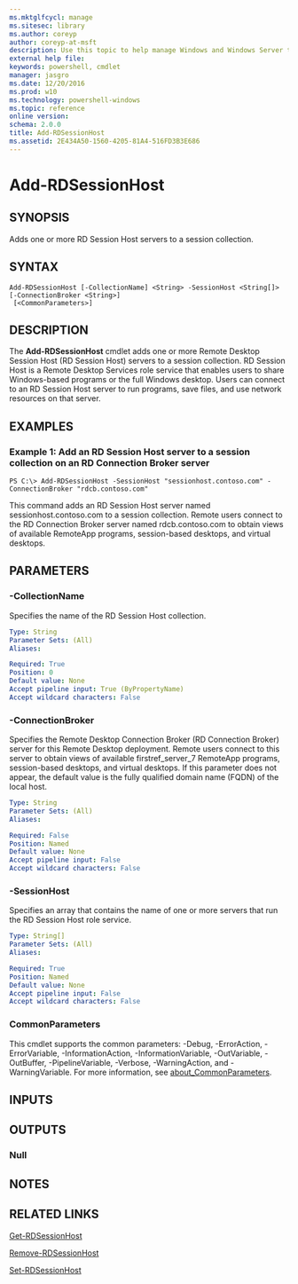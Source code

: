 ```yaml
---
ms.mktglfcycl: manage
ms.sitesec: library
ms.author: coreyp
author: coreyp-at-msft
description: Use this topic to help manage Windows and Windows Server technologies with Windows PowerShell.
external help file: 
keywords: powershell, cmdlet
manager: jasgro
ms.date: 12/20/2016
ms.prod: w10
ms.technology: powershell-windows
ms.topic: reference
online version: 
schema: 2.0.0
title: Add-RDSessionHost
ms.assetid: 2E434A50-1560-4205-81A4-516FD3B3E686
---
```


# Add-RDSessionHost

## SYNOPSIS
Adds one or more RD Session Host servers to a session collection.

## SYNTAX

```
Add-RDSessionHost [-CollectionName] <String> -SessionHost <String[]> [-ConnectionBroker <String>]
 [<CommonParameters>]
```

## DESCRIPTION
The **Add-RDSessionHost** cmdlet adds one or more Remote Desktop Session Host (RD Session Host) servers to a session collection.
RD Session Host is a Remote Desktop Services role service that enables users to share Windows-based programs or the full Windows desktop.
Users can connect to an RD Session Host server to run programs, save files, and use network resources on that server.

## EXAMPLES

### Example 1: Add an RD Session Host server to a session collection on an RD Connection Broker server
```
PS C:\> Add-RDSessionHost -SessionHost "sessionhost.contoso.com" -ConnectionBroker "rdcb.contoso.com"
```

This command adds an RD Session Host server named sessionhost.contoso.com to a session collection.
Remote users connect to the RD Connection Broker server named rdcb.contoso.com to obtain views of available RemoteApp programs, session-based desktops, and virtual desktops.

## PARAMETERS

### -CollectionName
Specifies the name of the RD Session Host collection.

```yaml
Type: String
Parameter Sets: (All)
Aliases: 

Required: True
Position: 0
Default value: None
Accept pipeline input: True (ByPropertyName)
Accept wildcard characters: False
```

### -ConnectionBroker
Specifies the Remote Desktop Connection Broker (RD Connection Broker) server for this Remote Desktop deployment.
Remote users connect to this server to obtain views of available firstref_server_7 RemoteApp programs, session-based desktops, and virtual desktops.
If this parameter does not appear, the default value is the fully qualified domain name (FQDN) of the local host.

```yaml
Type: String
Parameter Sets: (All)
Aliases: 

Required: False
Position: Named
Default value: None
Accept pipeline input: False
Accept wildcard characters: False
```

### -SessionHost
Specifies an array that contains the name of one or more servers that run the RD Session Host role service.

```yaml
Type: String[]
Parameter Sets: (All)
Aliases: 

Required: True
Position: Named
Default value: None
Accept pipeline input: False
Accept wildcard characters: False
```

### CommonParameters
This cmdlet supports the common parameters: -Debug, -ErrorAction, -ErrorVariable, -InformationAction, -InformationVariable, -OutVariable, -OutBuffer, -PipelineVariable, -Verbose, -WarningAction, and -WarningVariable. For more information, see [about_CommonParameters](http://go.microsoft.com/fwlink/?LinkID=113216).

## INPUTS

## OUTPUTS

### Null

## NOTES

## RELATED LINKS

[Get-RDSessionHost](./get-rdsessionhost.md)

[Remove-RDSessionHost](./remove-rdsessionhost.md)

[Set-RDSessionHost](./set-rdsessionhost.md)


